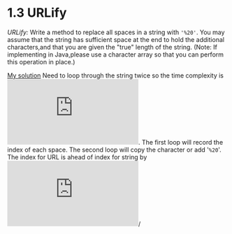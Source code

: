 # 1.3 URLify

*URLify:* Write a method to replace all spaces in a string with ``'%20'``. You may assume that the string has sufficient space at the end to hold the additional characters,and that you are given the "true" length of the string. (Note: If implementing in Java,please use a character array so that you can perform this operation in place.)

[My solution](.URLify/mySolution.cpp) Need to loop through the string twice so the time complexity is ![O(n)](https://latex.codecogs.com/gif.latex?O%28n%29). The first loop will record the index of each space. The second loop will copy the character or add '`%20`'. The index for URL is ahead  of index for string by ![(3-1)\cdot\text{number of spaces before }i](https://latex.codecogs.com/gif.latex?%283-1%29%5Ccdot%5Ctext%7Bnumber%20of%20spaces%20before%20%7Di)/
